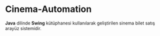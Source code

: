 # Cinema-Automation

__Java__ dilinde __Swing__ kütüphanesi kullanılarak geliştirilen sinema bilet satış arayüz sistemidir.
 
